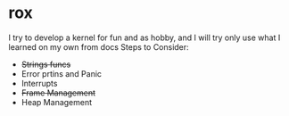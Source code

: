 # rox
I try to develop a kernel for fun and as hobby, and I will try only use what I learned on my own from docs
Steps to Consider:
- ~~Strings funcs~~
- Error prtins and Panic
- Interrupts
- ~~Frame Management~~
- Heap Management
